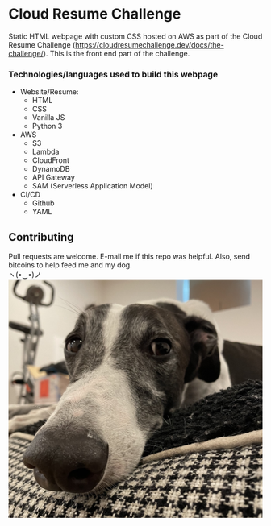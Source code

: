 # Cloud Resume Challenge

Static HTML webpage with custom CSS hosted on AWS as part of the Cloud Resume Challenge (https://cloudresumechallenge.dev/docs/the-challenge/).  This is the front end part of the challenge.

### Technologies/languages used to build this webpage
* Website/Resume:
    * HTML
    * CSS
    * Vanilla JS
    * Python 3
* AWS
    * S3
    * Lambda
    * CloudFront
    * DynamoDB
    * API Gateway
    * SAM (Serverless Application Model)
* CI/CD
    * Github
    * YAML

## Contributing
Pull requests are welcome.  E-mail me if this repo was helpful.  Also, send bitcoins to help feed me and my dog. <br/> ヽ(•‿•)ノ <br/>
![Alt text](img/dog.jpg?raw=true "Loyal Companion")